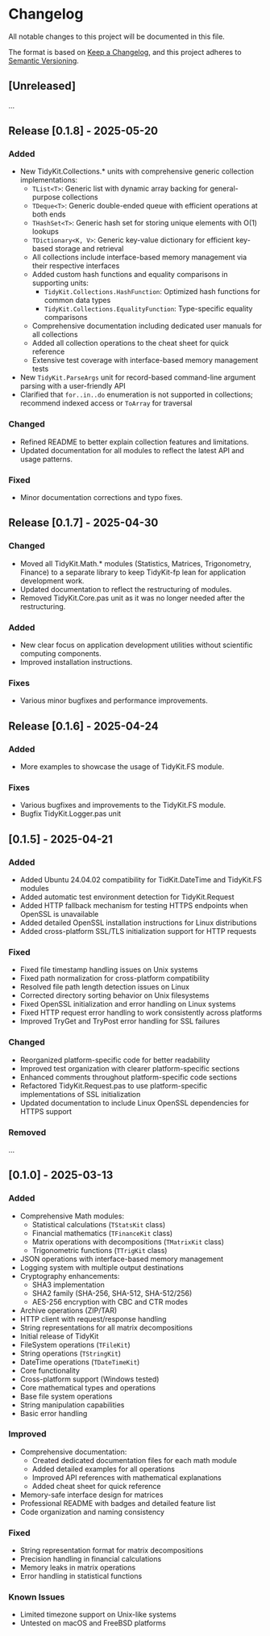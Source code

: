 # Changelog

All notable changes to this project will be documented in this file.

The format is based on [Keep a Changelog](https://keepachangelog.com/en/1.0.0/),
and this project adheres to [Semantic Versioning](https://semver.org/spec/v2.0.0.html).

## [Unreleased]

...

## Release [0.1.8] - 2025-05-20

### Added
- New TidyKit.Collections.* units with comprehensive generic collection implementations:
  - `TList<T>`: Generic list with dynamic array backing for general-purpose collections
  - `TDeque<T>`: Generic double-ended queue with efficient operations at both ends
  - `THashSet<T>`: Generic hash set for storing unique elements with O(1) lookups
  - `TDictionary<K, V>`: Generic key-value dictionary for efficient key-based storage and retrieval
  - All collections include interface-based memory management via their respective interfaces
  - Added custom hash functions and equality comparisons in supporting units:
    - `TidyKit.Collections.HashFunction`: Optimized hash functions for common data types
    - `TidyKit.Collections.EqualityFunction`: Type-specific equality comparisons
  - Comprehensive documentation including dedicated user manuals for all collections
  - Added all collection operations to the cheat sheet for quick reference
  - Extensive test coverage with interface-based memory management tests
- New `TidyKit.ParseArgs` unit for record-based command-line argument parsing with a user-friendly API
- Clarified that `for..in..do` enumeration is not supported in collections; recommend indexed access or `ToArray` for traversal

### Changed
- Refined README to better explain collection features and limitations.
- Updated documentation for all modules to reflect the latest API and usage patterns.

### Fixed
- Minor documentation corrections and typo fixes.

## Release [0.1.7] - 2025-04-30

### Changed

- Moved all TidyKit.Math.* modules (Statistics, Matrices, Trigonometry, Finance) to a separate library to keep TidyKit-fp lean for application development work.
- Updated documentation to reflect the restructuring of modules.
- Removed TidyKit.Core.pas unit as it was no longer needed after the restructuring.


### Added

- New clear focus on application development utilities without scientific computing components.
- Improved installation instructions.

### Fixes

- Various minor bugfixes and performance improvements.

## Release [0.1.6] - 2025-04-24

### Added

- More examples to showcase the usage of TidyKit.FS module.

### Fixes

- Various bugfixes and improvements to the TidyKit.FS module.
- Bugfix TidyKit.Logger.pas unit

## [0.1.5] - 2025-04-21

### Added

- Added Ubuntu 24.04.02 compatibility for TidKit.DateTime and TidyKit.FS modules
- Added automatic test environment detection for TidyKit.Request
- Added HTTP fallback mechanism for testing HTTPS endpoints when OpenSSL is unavailable
- Added detailed OpenSSL installation instructions for Linux distributions
- Added cross-platform SSL/TLS initialization support for HTTP requests

### Fixed

- Fixed file timestamp handling issues on Unix systems
- Fixed path normalization for cross-platform compatibility
- Resolved file path length detection issues on Linux
- Corrected directory sorting behavior on Unix filesystems
- Fixed OpenSSL initialization and error handling on Linux systems
- Fixed HTTP request error handling to work consistently across platforms
- Improved TryGet and TryPost error handling for SSL failures

### Changed

- Reorganized platform-specific code for better readability
- Improved test organization with clearer platform-specific sections 
- Enhanced comments throughout platform-specific code sections
- Refactored TidyKit.Request.pas to use platform-specific implementations of SSL initialization
- Updated documentation to include Linux OpenSSL dependencies for HTTPS support

### Removed

...

## [0.1.0] - 2025-03-13

### Added

- Comprehensive Math modules:
  - Statistical calculations (`TStatsKit` class)
  - Financial mathematics (`TFinanceKit` class)
  - Matrix operations with decompositions (`TMatrixKit` class)
  - Trigonometric functions (`TTrigKit` class)
- JSON operations with interface-based memory management
- Logging system with multiple output destinations
- Cryptography enhancements:
  - SHA3 implementation
  - SHA2 family (SHA-256, SHA-512, SHA-512/256)
  - AES-256 encryption with CBC and CTR modes
- Archive operations (ZIP/TAR)
- HTTP client with request/response handling
- String representations for all matrix decompositions
- Initial release of TidyKit
- FileSystem operations (`TFileKit`)
- String operations (`TStringKit`)
- DateTime operations (`TDateTimeKit`)
- Core functionality
- Cross-platform support (Windows tested)
- Core mathematical types and operations
- Base file system operations
- String manipulation capabilities
- Basic error handling

### Improved

- Comprehensive documentation:
  - Created dedicated documentation files for each math module
  - Added detailed examples for all operations
  - Improved API references with mathematical explanations
  - Added cheat sheet for quick reference
- Memory-safe interface design for matrices
- Professional README with badges and detailed feature list
- Code organization and naming consistency

### Fixed

- String representation format for matrix decompositions
- Precision handling in financial calculations
- Memory leaks in matrix operations
- Error handling in statistical functions

### Known Issues

- Limited timezone support on Unix-like systems
- Untested on macOS and FreeBSD platforms